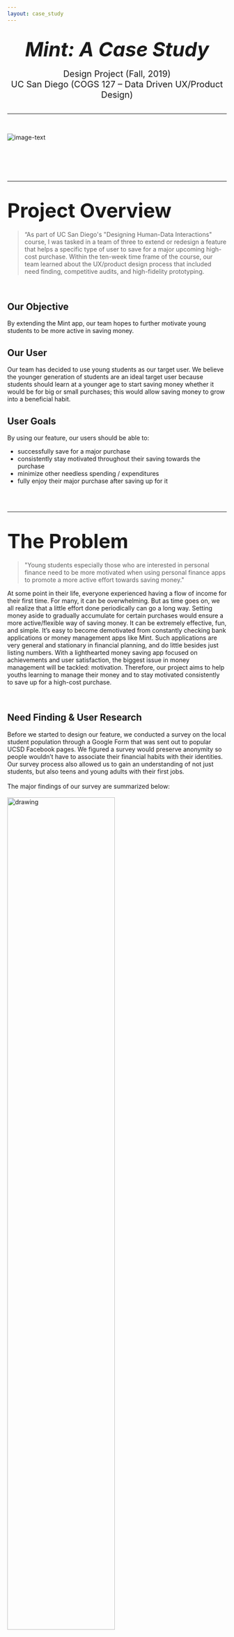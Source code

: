 ```yaml
---
layout: case_study
---
```


<br>

<center><span style="font-size: 45px"> <b><i>Mint: A Case Study</i></b></span></center> <br>
<center><span style="font-size: 20px"> Design Project (Fall, 2019)</span> <br></center>
<center><span style="font-size: 20px"> UC San Diego (COGS 127 – Data Driven UX/Product Design)</span></center>

<br>

---

<br>

![image-text](mint_redesign.png)

# <br>

---


# <span style="font-size: 45px"> <b>Project Overview</b></span>

>“As part of UC San Diego's "Designing Human-Data Interactions" course, I was tasked in a team of three to extend or redesign a feature that helps a specific type of user to save for a major upcoming high-cost purchase.
> Within the ten-week time frame of the course, our team learned about the 
UX/product design process that included need finding, competitive audits, and
 high-fidelity prototyping. 


<br>


## Our Objective

By extending the Mint app, our team hopes to further motivate young students to be more active in saving money.

## Our User

Our team has decided to use young students as our target user. We believe the younger generation of students are an ideal target user because students should learn at a younger age to start saving money whether it would be for big or small purchases; this would allow saving money to grow into a beneficial habit.


## User Goals

 By using our feature, our users should be able to:
* successfully save for a major purchase
* consistently stay motivated throughout their saving towards the purchase
* minimize other needless spending / expenditures
* fully enjoy their major purchase after saving up for it
<br>
<br>

---

# <span style="font-size: 45px"> <b>The Problem</b></span>

>"Young students especially those who are interested in personal finance need to be more motivated when using personal finance apps to promote a more active effort towards saving money."


At some point in their life, everyone experienced having a flow of income for
 their first time. For many, it can be overwhelming.  But as time goes on, we all realize that a little effort done periodically can go a long way. Setting money aside to gradually accumulate for certain purchases would ensure a more active/flexible way of saving money.
It can be extremely effective, fun, and simple. It’s easy to become demotivated from constantly checking bank applications or money management apps like Mint. Such applications are very general and stationary in financial planning, and do little besides just listing numbers. With a lighthearted money saving app focused on achievements and user satisfaction, the biggest issue in money management will be tackled: motivation. Therefore, our project aims to help youths learning to manage their money and to stay motivated consistently to save up for a high-cost purchase.

<br>

## Need Finding & User Research


Before we started to design our feature, we conducted a survey on the local 
student population through a Google Form that was sent out to popular UCSD 
Facebook pages. We figured a survey would preserve anonymity so people wouldn’t 
have to associate their financial habits with their identities. Our survey process also allowed us to gain an understanding of not just students, but also teens 
 and young adults with their first jobs. 
<br> <br>
The major findings of our survey are summarized below: 
<br><br>
<img src="survey.PNG" alt="drawing" width="70%" class="center"/>
<br>

## Research Conclusions
<span style="font-size: 15px"> 1.) Students have good control over their money, yet they often do not commit to saving periodically for large purchases

* Feeling overwhelmed by money
* Not being motivated enough
* Difficult to keep track of savings for specific purchases
* Not knowing if the end goal is ever going to happen

<span style="font-size: 15px"> 2.) Students are discouraged when trying to save up. </span>

* Many banking or money management apps simply list numbers of how much the user has spent, so it is up to the user to constantly check back on the app to see their savings. 
* Many apps just flood the user with a lot of notifications which tire and eventually annoy the user.
* Throughout the process of saving, the user does not feel a sense of price or accomplishment at how much they have saved so far.


<span style="font-size: 15px"> 3.) Students do not have a structured way of saving their money for specific purchases. </span>

* Most students “saved” up by simply keeping their goal in mind when spending.
* It is easy to lose track of how much the user has actually saved, versus what they recall and believe they saved.
<br>

---
# <span style="font-size: 45px"> <b>Design Process</b></span>
> "It's a process, not something dreamt overnight!"

## Competitive Analysis
The key principle of motivation in money management was inspired by the innovative features offered by Mint's competitors [Digit, Qapital Banking, and Acorns(formerly)] and by Mint's pre-existing integrations (Acorns). 
However, the most important feature for motivation that was absent in all of these apps was an achievement system which was mainly inspired by the language-learning app, Duolingo.

<!--- <br> <br> <img src="competitive_notes.PNG" alt="drawing" width="90%" 
class="center"/> <br> -->

Thus, to gauge how we should improve Mint, we performed a competitive audit and concluded that Mint (along with its integration with Acorns) needed to include an achievement system along with more user-defined goals.
<br> <br>
<img src="competitive_audit.PNG" alt="drawing" width="70%" class="center"/>

<br>
<br>


## Prototyping + Testing
When it came to prototyping, our group created UX flows, UI 
sketches, low-fidelity paper prototypes, high-fidelity prototypes. This 
gradual process of prototyping allowed us to evolve our designs while 
receiving much needed feedback at each stage. 

<br>
<span style="font-size: 18px"><i>UX Flows</i></span> <br>  
Before we design our feature onto Mint, we had to create UX flows that envisioned how our user was to navigate within the app to either create their goals or to manage their achievements.
<br> <br>

<span style="font-size: 16px"><b>Flow 1: Managing User Goals</b></span> (Click to View)

[<img src="ux_flow1.PNG" alt="drawing" width="100%" class="center">](
ux_flow1.PNG)

<br> <br>
<span style="font-size: 16px"><b>Flow 2: Managing User Achievements</b></span> (Click to View)

[<img src="ux_flow2.PNG" alt="drawing" width="100%" class="center">](ux_flow2.PNG)


<br>
<span style="font-size: 18px"><i>UX Sketches</i></span> <br> <br>
After the creation of UX flows, we created UI sketches to either conform to 
our UX flows or redefine our thought process. 

<br>
<span style="font-size: 16px"><b>UI Sketches</b></span> (Click to View)

[<img src="ui_sketches.PNG" alt="drawing" width="100%" class="center">](ui_sketches.PNG) 

<br>
<span style="font-size: 18px"><i>Low Fidelity Paper Prototypes</i></span> <br>  
Once the UI sketches were completed, it was time to craft our low-fidelity 
paper prototpyes, these were very crucial for understanding how the user 
initially went through the app and how certain features were anticipated or 
hindered their experience.
<br> <br>

[<img src="paper_prototypes_1.JPG" alt="drawing" width="50%">](paper_prototypes_1.JPG) [<img src="paper_prototype_gif.gif" alt="drawing" height="20%" width="40%">](paper_prototype_gif.gif)

<br>
<span style="font-size: 18px"><i>High Fidelity Paper Prototypes</i></span> 
<br>  
After valuable feedback from users testing our low-fidelity prototpyes, we 
went on to develop digital high-fidelity prototypes. These high-fidelity 
prototypes started to show a slight divergence from our UX flows but that is 
expected as the design process progresses.
<br> <br>

[<img src="high_fidelity_3.PNG" alt="drawing" width="100%" class="center">](high_fidelity_3.PNG) 

<br>

[<img src="high_fidelity_2.PNG" alt="drawing" width="100%" class="center">](high_fidelity_2.PNG) 

<br>

[<img src="high_fidelity_1.PNG" alt="drawing" width="100%" class="center">](high_fidelity_1.PNG) 

<br> <br>

# Reflection
After about 10 weeks of this course, I have come to appreciate how the design
 process is important to the life cycle of every project. I have felt that 
 this case study has allowed me to have a hands-on experience in a project's 
 design lifecycle which in many ways greatly differed from my traditional 
 background in software devlopment and its own lifecycle, SDLC (software 
 development lifecycle). For example, the greatest difference I have felt 
 was the user-testing in this case study. The user-testing was a 
 lot more frequent and had large sweeping changes on our decisions, sometimes more so 
 than I was used to in my experience with software development. As we were 
 developing our design we wanted to give users
  more control over the features but this presented too much information to 
  them; it took us a while until it finally dawned on us that we have lost
   sight of the main principle of our feature, motivation. How could an app 
   be motivating if the user is expected to be very specific and if they 
   would treat using the app like a chore? Our A/B testing using the 
   original Mint app and our design exposed our users' 
   frustrations on our design and showed for far we truly departed 
   from Mint's innate minimalist design. Our latter prototypes were then 
   changed (somewhat reluctantly) to make our app more minimalist while 
   retaining the features that truly matter. The end result was fulfilling to
    our users and we have appreciated what we have been able to 
    accomplish. Therefore, this challenge and difficulty we faced is 
   something truly unique to me that sets the design process as a 
   different principle that should be carefully conducted and considered in 
   every project. 
   <br> <br>
    In the end, we hoped what we have designed would be a potential and 
    enjoyable solution to the problems described in 
   our project statement and we believe most if not all of our objectives were 
   reached. I look forward for any opportunity to improve this project and 
   more opportunities to test this project.

 

